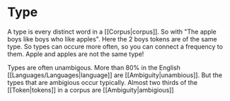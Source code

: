 # Type
A type is every distinct word in a [[Corpus|corpus]]. So with "The apple boys like boys who like apples". Here the 2 boys tokens are of the same type. So types can occure more often, so you can connect a frequency to them. Apple and apples are not the same type! 

Types are often unambigous. More than 80% in the English [[Languages/Languages|language]] are [[Ambiguity|unambious]]. But the types that are ambigious occur typically. Almost two thirds of the [[Token|tokens]] in a corpus are [[Ambiguity|ambigious]]